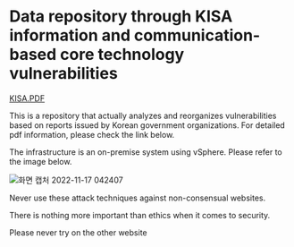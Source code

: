 # Data repository through KISA information and communication-based core technology vulnerabilities
[KISA.PDF](https://www.krcert.or.kr/data/guideView.do?bulletin_writing_sequence=35988)

This is a repository that actually analyzes and reorganizes vulnerabilities based on reports issued by Korean government organizations.
For detailed pdf information, please check the link below.

The infrastructure is an on-premise system using vSphere.
Please refer to the image below.

![화면 캡처 2022-11-17 042407](https://user-images.githubusercontent.com/96872399/202274908-39aaff7b-9ffe-43a0-aa92-629eb0beb1bc.png)



Never use these attack techniques against non-consensual websites.

There is nothing more important than ethics when it comes to security. 

Please never try on the other website
